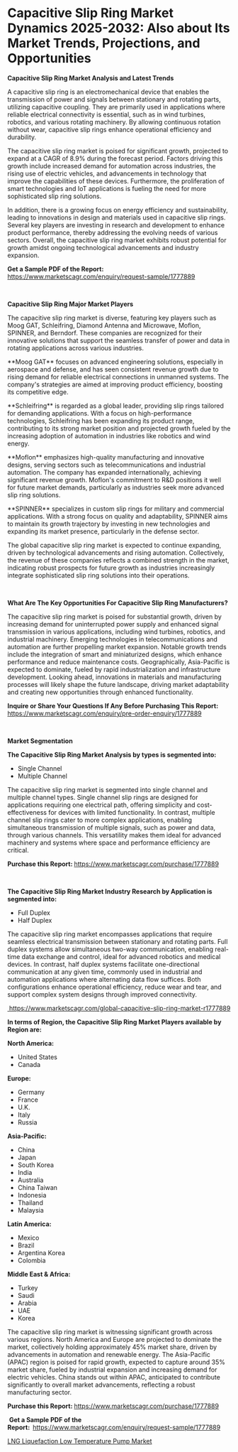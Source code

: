 <p><h1>Capacitive Slip Ring Market Dynamics 2025-2032: Also about Its Market Trends, Projections, and Opportunities</h1></p><p><strong>Capacitive Slip Ring Market Analysis and Latest Trends</strong></p>
<p><p>A capacitive slip ring is an electromechanical device that enables the transmission of power and signals between stationary and rotating parts, utilizing capacitive coupling. They are primarily used in applications where reliable electrical connectivity is essential, such as in wind turbines, robotics, and various rotating machinery. By allowing continuous rotation without wear, capacitive slip rings enhance operational efficiency and durability.</p><p>The capacitive slip ring market is poised for significant growth, projected to expand at a CAGR of 8.9% during the forecast period. Factors driving this growth include increased demand for automation across industries, the rising use of electric vehicles, and advancements in technology that improve the capabilities of these devices. Furthermore, the proliferation of smart technologies and IoT applications is fueling the need for more sophisticated slip ring solutions.</p><p>In addition, there is a growing focus on energy efficiency and sustainability, leading to innovations in design and materials used in capacitive slip rings. Several key players are investing in research and development to enhance product performance, thereby addressing the evolving needs of various sectors. Overall, the capacitive slip ring market exhibits robust potential for growth amidst ongoing technological advancements and industry expansion.</p></p>
<p><strong>Get a Sample PDF of the Report:&nbsp;</strong> <a href="https://www.marketscagr.com/enquiry/request-sample/1777889?utm_campaign=3506&utm_medium=2&utm_source=Github&utm_content=ia&utm_term=12042025&utm_id=capacitive-slip-ring">https://www.marketscagr.com/enquiry/request-sample/1777889</a></p>
<p>&nbsp;</p>
<p><strong>Capacitive Slip Ring Major Market Players</strong></p>
<p><p>The capacitive slip ring market is diverse, featuring key players such as Moog GAT, Schleifring, Diamond Antenna and Microwave, Moflon, SPINNER, and Berndorf. These companies are recognized for their innovative solutions that support the seamless transfer of power and data in rotating applications across various industries.</p><p>**Moog GAT** focuses on advanced engineering solutions, especially in aerospace and defense, and has seen consistent revenue growth due to rising demand for reliable electrical connections in unmanned systems. The company's strategies are aimed at improving product efficiency, boosting its competitive edge.</p><p>**Schleifring** is regarded as a global leader, providing slip rings tailored for demanding applications. With a focus on high-performance technologies, Schleifring has been expanding its product range, contributing to its strong market position and projected growth fueled by the increasing adoption of automation in industries like robotics and wind energy.</p><p>**Moflon** emphasizes high-quality manufacturing and innovative designs, serving sectors such as telecommunications and industrial automation. The company has expanded internationally, achieving significant revenue growth. Moflon's commitment to R&D positions it well for future market demands, particularly as industries seek more advanced slip ring solutions.</p><p>**SPINNER** specializes in custom slip rings for military and commercial applications. With a strong focus on quality and adaptability, SPINNER aims to maintain its growth trajectory by investing in new technologies and expanding its market presence, particularly in the defense sector.</p><p>The global capacitive slip ring market is expected to continue expanding, driven by technological advancements and rising automation. Collectively, the revenue of these companies reflects a combined strength in the market, indicating robust prospects for future growth as industries increasingly integrate sophisticated slip ring solutions into their operations.</p></p>
<p>&nbsp;</p>
<p><strong>What Are The Key Opportunities For Capacitive Slip Ring Manufacturers?</strong></p>
<p><p>The capacitive slip ring market is poised for substantial growth, driven by increasing demand for uninterrupted power supply and enhanced signal transmission in various applications, including wind turbines, robotics, and industrial machinery. Emerging technologies in telecommunications and automation are further propelling market expansion. Notable growth trends include the integration of smart and miniaturized designs, which enhance performance and reduce maintenance costs. Geographically, Asia-Pacific is expected to dominate, fueled by rapid industrialization and infrastructure development. Looking ahead, innovations in materials and manufacturing processes will likely shape the future landscape, driving market adaptability and creating new opportunities through enhanced functionality.</p></p>
<p><strong>Inquire or Share Your Questions If Any Before Purchasing This Report:</strong> <a href="https://www.marketscagr.com/enquiry/pre-order-enquiry/1777889?utm_campaign=3506&utm_medium=2&utm_source=Github&utm_content=ia&utm_term=12042025&utm_id=capacitive-slip-ring">https://www.marketscagr.com/enquiry/pre-order-enquiry/1777889</a></p>
<p>&nbsp;</p>
<p><strong>Market Segmentation</strong></p>
<p><strong>The Capacitive Slip Ring Market Analysis by types is segmented into:</strong></p>
<p><ul><li>Single Channel</li><li>Multiple Channel</li></ul></p>
<p><p>The capacitive slip ring market is segmented into single channel and multiple channel types. Single channel slip rings are designed for applications requiring one electrical path, offering simplicity and cost-effectiveness for devices with limited functionality. In contrast, multiple channel slip rings cater to more complex applications, enabling simultaneous transmission of multiple signals, such as power and data, through various channels. This versatility makes them ideal for advanced machinery and systems where space and performance efficiency are critical.</p></p>
<p><strong>Purchase this Report:&nbsp;</strong><a href="https://www.marketscagr.com/purchase/1777889?utm_campaign=3506&utm_medium=2&utm_source=Github&utm_content=ia&utm_term=12042025&utm_id=capacitive-slip-ring">https://www.marketscagr.com/purchase/1777889</a></p>
<p>&nbsp;</p>
<p><strong>The Capacitive Slip Ring Market Industry Research by Application is segmented into:</strong></p>
<p><ul><li>Full Duplex</li><li>Half Duplex</li></ul></p>
<p><p>The capacitive slip ring market encompasses applications that require seamless electrical transmission between stationary and rotating parts. Full duplex systems allow simultaneous two-way communication, enabling real-time data exchange and control, ideal for advanced robotics and medical devices. In contrast, half duplex systems facilitate one-directional communication at any given time, commonly used in industrial and automation applications where alternating data flow suffices. Both configurations enhance operational efficiency, reduce wear and tear, and support complex system designs through improved connectivity.</p></p>
<p><a href="https://www.marketscagr.com/global-capacitive-slip-ring-market-r1777889?utm_campaign=3506&utm_medium=2&utm_source=Github&utm_content=ia&utm_term=12042025&utm_id=capacitive-slip-ring">&nbsp;https://www.marketscagr.com/global-capacitive-slip-ring-market-r1777889</a></p>
<p><strong>In terms of Region, the Capacitive Slip Ring Market Players available by Region are:</strong></p>
<p>
    <p> <strong> North America: </strong>
        <ul>
            <li>United States</li>
            <li>Canada</li>
        </ul>
        </p> 
    <p> <strong> Europe: </strong>
        <ul>
            <li>Germany</li>
            <li>France</li>
            <li>U.K.</li>
            <li>Italy</li>
            <li>Russia</li>
        </ul>
        </p> 
    <p> <strong> Asia-Pacific: </strong>
        <ul>
            <li>China</li>
            <li>Japan</li>
            <li>South Korea</li>
            <li>India</li>
            <li>Australia</li>
            <li>China Taiwan</li>
            <li>Indonesia</li>
            <li>Thailand</li>
            <li>Malaysia</li>
        </ul>
        </p> 
    <p> <strong> Latin America: </strong>
        <ul>
            <li>Mexico</li>
            <li>Brazil</li>
            <li>Argentina Korea</li>
            <li>Colombia</li>
        </ul>
        </p> 
    <p> <strong> Middle East & Africa: </strong>
        <ul>
            <li>Turkey</li>
            <li>Saudi</li>
            <li>Arabia</li>
            <li>UAE</li>
            <li>Korea</li>
        </ul>
    </p>
    </p>
<p><p>The capacitive slip ring market is witnessing significant growth across various regions. North America and Europe are projected to dominate the market, collectively holding approximately 45% market share, driven by advancements in automation and renewable energy. The Asia-Pacific (APAC) region is poised for rapid growth, expected to capture around 35% market share, fueled by industrial expansion and increasing demand for electric vehicles. China stands out within APAC, anticipated to contribute significantly to overall market advancements, reflecting a robust manufacturing sector.</p></p>
<p><strong>Purchase this Report: </strong><a href="https://www.marketscagr.com/purchase/1777889?utm_campaign=3506&utm_medium=2&utm_source=Github&utm_content=ia&utm_term=12042025&utm_id=capacitive-slip-ring">https://www.marketscagr.com/purchase/1777889</a></p>
<p>&nbsp;<strong>Get a Sample PDF of the Report:&nbsp;&nbsp;</strong><a href="https://www.marketscagr.com/enquiry/request-sample/1777889?utm_campaign=3506&utm_medium=2&utm_source=Github&utm_content=ia&utm_term=12042025&utm_id=capacitive-slip-ring">https://www.marketscagr.com/enquiry/request-sample/1777889</a></p>
<p><strong></strong></p>
<p><p><a href="https://github.com/darenph8er/Market-Research-Report-List-1/blob/main/lng-liquefaction-low-temperature-pump-market.md?utm_campaign=3506&utm_medium=2&utm_source=Github&utm_content=ia&utm_term=12042025&utm_id=capacitive-slip-ring">LNG Liquefaction Low Temperature Pump Market</a></p></p>